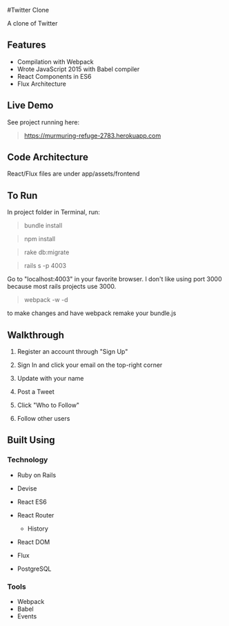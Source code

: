 #Twitter Clone

A clone of Twitter

## Features

* Compilation with Webpack
* Wrote JavaScript 2015 with Babel compiler
* React Components in ES6
* Flux Architecture

## Live Demo

See project running here:

> https://murmuring-refuge-2783.herokuapp.com

## Code Architecture

React/Flux files are under app/assets/frontend

## To Run

In project folder in Terminal, run:

> bundle install

> npm install

> rake db:migrate

> rails s -p 4003

Go to "localhost:4003" in your favorite browser. I don't like using port 3000 because most rails projects use 3000.

> webpack -w -d

to make changes and have webpack remake your bundle.js

## Walkthrough

1. Register an account through "Sign Up"

2. Sign In and click your email on the top-right corner

3. Update with your name

4. Post a Tweet

5. Click "Who to Follow"

6. Follow other users

## Built Using

### Technology
* Ruby on Rails

 * Devise

* React ES6

 * React Router

     * History

 * React DOM

* Flux
* PostgreSQL

### Tools

* Webpack
* Babel
* Events

